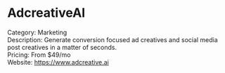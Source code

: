 # AdcreativeAI

Category: Marketing  
Description: Generate conversion focused ad creatives and social media post creatives in a matter of seconds.  
Pricing: From $49/mo  
Website: https://www.adcreative.ai
